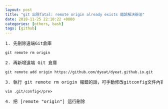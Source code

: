```yaml
---
layout: post                          
title: "git 出現fatal: remote origin already exists 錯誤解決辦法"                   
date: 2018-11-25 22:10:22 +0800       
categories: [others, bash]         
tags: [github]                     
---
```


<pre>1. 先刪除遠端Git倉庫</pre>

`git remote rm origin`

<pre>2. 再新增遠端 Git 倉庫</pre>

`git remote add origin https://github.com/dyeat/dyeat.github.io.git`

<pre>3. 執行 git remote rm origin 報錯的話，可手動修改gitconfig文件內容</pre>

`vim .git/config</pre>`

<pre>4. 把 [remote "origin"] 這行刪除</pre>
